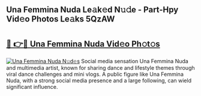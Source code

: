 ## Una Femmina Nuda Le𝚊k𝚎d N𝚞𝚍e - Part-Hpy Vid𝚎o Photos Le𝚊ks 5QzAW

# <h2><a href="http://fbbr08u.evod.top/?m=Una+Femmina+Nuda">🔗 👉🔴 Una Femmina Nuda Vid𝚎o Ph𝚘t𝚘s</a></h2>

[![Una Femmina Nuda N𝚞d𝚎s](https://i.imgur.com/8V9OHl7.gif)](http://fbbr08u.evod.top/?m=Una+Femmina+Nuda)
Social media sensation Una Femmina Nuda and multimedia artist, known for sharing dance and lifestyle themes through viral dance challenges and mini vlogs. A public figure like Una Femmina Nuda, with a strong social media presence and a large following, can wield significant influence. 

